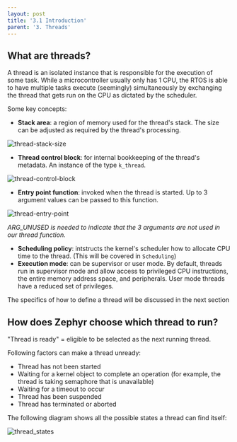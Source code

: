 ```yaml
---
layout: post
title: '3.1 Introduction'
parent: '3. Threads'
---
```


## What are threads?

A thread is an isolated instance that is responsible for the execution of some task. While a microcontroller usually only has 1 CPU, the RTOS is able to have multiple tasks execute (seemingly) simultaneously by exchanging the thread that gets run on the CPU as dictated by the scheduler. 

 Some key concepts:
- **Stack area**: a region of memory used for the thread's stack. The size can be adjusted as required by the thread's processing.

![thread-stack-size](/images/threads/thread-stack-size.png)

- **Thread control block**: for internal bookkeeping of the thread's metadata. An instance of the type `k_thread`.

![thread-control-block](/images/threads/thread-control-block.png)

- **Entry point function**: invoked when the thread is started. Up to 3 argument values can be passed to this function.

![thread-entry-point](/images/threads/thread-entry-point.png)

_ARG_UNUSED is needed to indicate that the 3 arguments are not used in our thread function._

- **Scheduling policy**: intstructs the kernel's scheduler how to allocate CPU time to the thread. (This will be covered in `Scheduling`)
- **Execution mode**: can be supervisor or user mode. By default, threads run in supervisor mode and allow access to privileged CPU instructions, the entire memory address space, and peripherals. User mode threads have a reduced set of privileges.

The specifics of how to define a thread will be discussed in the next section

## How does Zephyr choose which thread to run?

"Thread is ready" = eligible to be selected as the next running thread.

Following factors can make a thread unready:
- Thread has not been started
- Waiting for a kernel object to complete an operation (for example, the thread is taking semaphore that is unavailable)
- Waiting for a timeout to occur
- Thread has been suspended
- Thread has terminated or aborted

The following diagram shows all the possible states a thread can find itself:

![thread_states](/images/threads/thread-states.png)